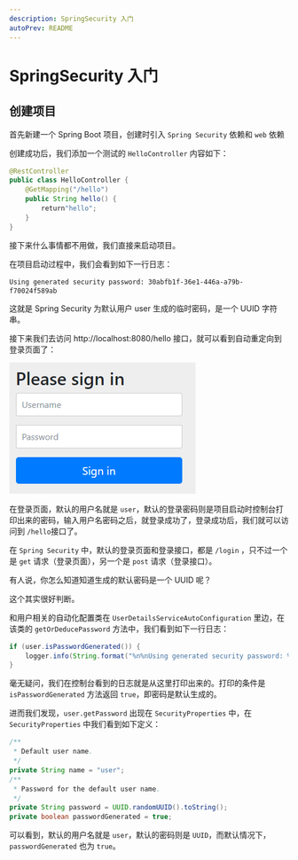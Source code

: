 ```yaml
---
description: SpringSecurity 入门
autoPrev: README
---
```

# SpringSecurity 入门

## 创建项目

首先新建一个 Spring Boot 项目，创建时引入 `Spring Security` 依赖和 `web` 依赖

创建成功后，我们添加一个测试的 `HelloController` 内容如下：

```java
@RestController
public class HelloController {
    @GetMapping("/hello")
    public String hello() {
        return"hello";
    }
}
```
接下来什么事情都不用做，我们直接来启动项目。

在项目启动过程中，我们会看到如下一行日志：

```properties
Using generated security password: 30abfb1f-36e1-446a-a79b-f70024f589ab
```

这就是 Spring Security 为默认用户 user 生成的临时密码，是一个 UUID 字符串。

接下来我们去访问 http://localhost:8080/hello 接口，就可以看到自动重定向到登录页面了：

![登录页面](/blogImg/springsecurity/6.png)

在登录页面，默认的用户名就是 `user`，默认的登录密码则是项目启动时控制台打印出来的密码，输入用户名密码之后，就登录成功了，登录成功后，我们就可以访问到 `/hello`接口了。

在 `Spring Security` 中，默认的登录页面和登录接口，都是 `/login` ，只不过一个是 `get` 请求（登录页面），另一个是 `post` 请求（登录接口）。

有人说，你怎么知道知道生成的默认密码是一个 UUID 呢？

这个其实很好判断。

和用户相关的自动化配置类在 `UserDetailsServiceAutoConfiguration` 里边，在该类的 `getOrDeducePassword` 方法中，我们看到如下一行日志：

```java
if (user.isPasswordGenerated()) {
	logger.info(String.format("%n%nUsing generated security password: %s%n", user.getPassword()));
}
```

毫无疑问，我们在控制台看到的日志就是从这里打印出来的。打印的条件是 `isPasswordGenerated` 方法返回 `true`，即密码是默认生成的。

进而我们发现，`user.getPassword` 出现在 `SecurityProperties` 中，在 `SecurityProperties` 中我们看到如下定义：

```java
/**
 * Default user name.
 */
private String name = "user";
/**
 * Password for the default user name.
 */
private String password = UUID.randomUUID().toString();
private boolean passwordGenerated = true;
```

可以看到，默认的用户名就是 `user`，默认的密码则是 `UUID`，而默认情况下，`passwordGenerated` 也为 `true`。

